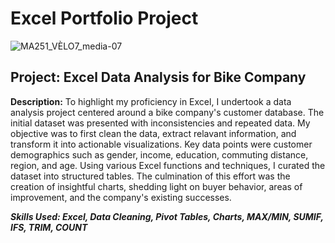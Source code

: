 # Excel Portfolio Project
![MA251_VÈLO7_media-07](https://github.com/s-k96/Excel-Portfolio-Project/assets/150070489/ca72a4f7-8fe6-4bc2-b1c4-621e4628f749)

## Project: Excel Data Analysis for Bike Company 

**Description:** To highlight my proficiency in Excel, I undertook a data analysis project centered around a bike company's customer database. 
The initial dataset was presented with inconsistencies and repeated data. My objective was to first clean the data, extract relavant information, 
and transform it into actionable visualizations. Key data points were customer demographics such as gender, income, education, commuting distance, 
region, and age. Using various Excel functions and techniques, I curated the dataset into structured tables. The culmination of this effort was the creation 
of insightful charts, shedding light on buyer behavior, areas of improvement, and the company's existing successes.

***Skills Used: Excel, Data Cleaning, Pivot Tables, Charts, MAX/MIN, SUMIF, IFS, TRIM, COUNT***
